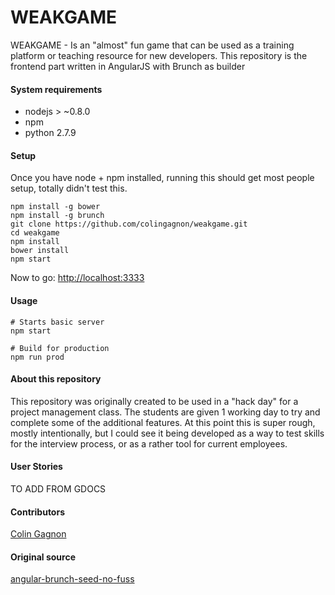 # WEAKGAME
WEAKGAME - Is an "almost" fun game that can be used as a training platform or teaching resource for new developers. This repository is the frontend part written in AngularJS with Brunch as builder

#### System requirements

* nodejs > ~0.8.0
* npm
* python 2.7.9

#### Setup
Once you have node + npm installed, running this should get most people setup, totally didn't test this.

```
npm install -g bower
npm install -g brunch
git clone https://github.com/colingagnon/weakgame.git
cd weakgame
npm install
bower install
npm start
```

Now to go: [http://localhost:3333](http://localhost:3333)

#### Usage
```
# Starts basic server
npm start

# Build for production
npm run prod
```

#### About this repository
This repository was originally created to be used in a "hack day" for a project management class.  The students are given 1 working day to try and complete some of the additional features. At this point this is super rough, mostly intentionally, but I could see it being developed as a way to test skills for the interview process, or as a rather tool for current employees.

#### User Stories
TO ADD FROM GDOCS

#### Contributors
[Colin Gagnon](https://github.com/colingagnon/weakgame)

#### Original source
[angular-brunch-seed-no-fuss](https://github.com/ocombe/angular-brunch-seed-no-fuss)